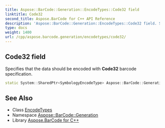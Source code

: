 ```yaml
---
title: Aspose::BarCode::Generation::EncodeTypes::Code32 field
linktitle: Code32
second_title: Aspose.BarCode for C++ API Reference
description: 'Aspose::BarCode::Generation::EncodeTypes::Code32 field. Specifies that the data should be encoded with Code32 barcode specification in C++.'
type: docs
weight: 1400
url: /cpp/aspose.barcode.generation/encodetypes/code32/
---
```

## Code32 field


Specifies that the data should be encoded with **Code32** barcode specification.

```cpp
static System::SharedPtr<SymbologyEncodeType> Aspose::BarCode::Generation::EncodeTypes::Code32
```

## See Also

* Class [EncodeTypes](../)
* Namespace [Aspose::BarCode::Generation](../../)
* Library [Aspose.BarCode for C++](../../../)
